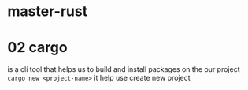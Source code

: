 # master-rust

# 02 cargo 
is a cli tool that helps us to build and install packages on the our project
`cargo new <project-name>` it help use create new project